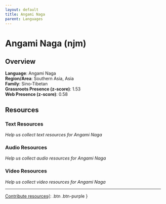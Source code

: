 ```yaml
---
layout: default
title: Angami Naga
parent: Languages
---
```


# Angami Naga (njm)

## Overview

**Language**: Angami Naga  
**Region/Area**: Southern Asia, Asia  
**Family**: Sino-Tibetan  
**Grassroots Presence (z-score)**: 1.53  
**Web Presence (z-score)**: 0.58  

## Resources

### Text Resources
*Help us collect text resources for Angami Naga*

### Audio Resources
*Help us collect audio resources for Angami Naga*

### Video Resources
*Help us collect video resources for Angami Naga*

---

[Contribute resources](https://forms.office.com/e/1SfLJx3u1r){: .btn .btn-purple }
